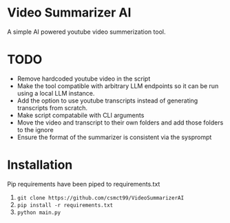 # Video Summarizer AI
A simple AI powered youtube video summerization tool. 

# TODO
- Remove hardcoded youtube video in the script
- Make the tool compatible with arbitrary LLM endpoints so it can be run using a local LLM instance.
- Add the option to use youtube transcripts instead of generating transcripts from scratch.
- Make script compatabile with CLI arguments
- Move the video and transcript to their own folders and add those folders to the ignore
- Ensure the format of the summarizer is consistent via the sysprompt

# Installation
Pip requirements have been piped to requirements.txt

1. ``git clone https://github.com/csmct99/VideoSummarizerAI``
2. ``pip install -r requirements.txt``
3. ``python main.py``
